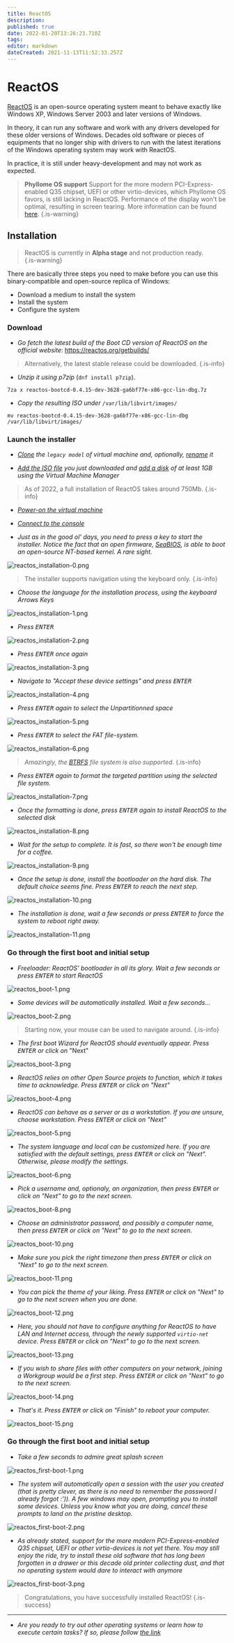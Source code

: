 ```yaml
---
title: ReactOS
description: 
published: true
date: 2022-01-20T13:26:23.710Z
tags: 
editor: markdown
dateCreated: 2021-11-13T11:52:33.257Z
---
```


# ReactOS 

[ReactOS](https://reactos.org/) is an open-source operating system meant to behave exactly like Windows XP, Windows Server 2003 and later versions of Windows.

In theory, it can run any software and work with any drivers developed for these older versions of Windows. Decades old software or pieces of equipments that no longer ship with drivers to run with the latest iterations of the Windows operating system may work with ReactOS.

In practice, it is still under heavy-development and may not work as expected.

> **Phyllome OS support**
Support for the more modern PCI-Express-enabled Q35 chipset, UEFI or other virtio-devices, which Phyllome OS favors, is still lacking in ReactOS. Performance of the display won't be optimal, resulting in screen tearing. More information can be found [here](/virt/guest/reactos).
{.is-warning}

## Installation

> ReactOS is currently in **Alpha stage** and not production ready.  
{.is-warning}

There are basically three steps you need to make before you can use this binary-compatible and open-source replica of Windows: 

* Download a medium to install the system
* Install the system
* Configure the system

### Download

* *Go fetch the latest build of the *Boot CD* version of ReactOS on the official website*: https://reactos.org/getbuilds/

> Alternatively, the latest stable release could be downloaded.
{.is-info}

* *Unzip it using p7zip* (`dnf install p7zip`).

```
7za x reactos-bootcd-0.4.15-dev-3628-ga6bf77e-x86-gcc-lin-dbg.7z
``` 

* *Copy the resulting ISO under* `/var/lib/libvirt/images/`

```
mv reactos-bootcd-0.4.15-dev-3628-ga6bf77e-x86-gcc-lin-dbg /var/lib/libvirt/images/
```

### Launch the installer

* *[Clone]() the `legacy model` of virtual machine and, optionally, [rename]() it*

* *[Add the ISO file]() you just downloaded and [add a disk]() of at least 1GB using the Virtual Machine Manager*

> As of 2022, a full installation of ReactOS takes around 750Mb.
{.is-info}

* *[Power-on the virtual machine]()*

* *[Connect to the console]()*

* *Just as in the good ol' days, you need to press a key to start the installer. Notice the fact that an open firmware, [SeaBIOS](https://www.seabios.org/SeaBIOS), is able to boot an open-source NT-based kernel. A rare sight.*

![reactos_installation-0.png](/assets/reactos/reactos_installation-0.png)

> The installer supports navigation using the keyboard only.
{.is-info}

* *Choose the language for the installation process, using the keyboard Arrows Keys*

![reactos_installation-1.png](/assets/reactos/reactos_installation-1.png)

* *Press <kbd>ENTER</kbd>*

![reactos_installation-2.png](/assets/reactos/reactos_installation-2.png)

* *Press <kbd>ENTER</kbd> once again*

![reactos_installation-3.png](/assets/reactos/reactos_installation-3.png)

* *Navigate to "Accept these device settings" and press <kbd>ENTER</kbd>*

![reactos_installation-4.png](/assets/reactos/reactos_installation-4.png)

* *Press <kbd>ENTER</kbd> again to select the Unpartitionned space*

![reactos_installation-5.png](/assets/reactos/reactos_installation-5.png)

* *Press <kbd>ENTER</kbd> to select the FAT file-system.*

![reactos_installation-6.png](/assets/reactos/reactos_installation-6.png)

> *Amazingly, the [BTRFS](https://en.wikipedia.org/wiki/Btrfs) file system is also supported.*
{.is-info}

* *Press <kbd>ENTER</kbd> again to format the targeted partition using the selected file system.*

![reactos_installation-7.png](/assets/reactos/reactos_installation-7.png)

* *Once the formatting is done, press <kbd>ENTER</kbd> again to install ReactOS to the selected disk*

![reactos_installation-8.png](/assets/reactos/reactos_installation-8.png)

* *Wait for the setup to complete. It is fast, so there won't be enough time for a coffee.*

![reactos_installation-9.png](/assets/reactos/reactos_installation-9.png)

* *Once the setup is done, install the bootloader on the hard disk. The default choice seems fine. Press <kbd>ENTER</kbd> to reach the next step.*

![reactos_installation-10.png](/assets/reactos/reactos_installation-10.png)

* *The installation is done, wait a few seconds or press <kbd>ENTER</kbd> to force the system to reboot right away.*

![reactos_installation-11.png](/assets/reactos/reactos_installation-11.png)

### Go through the first boot and initial setup

* *Freeloader: ReactOS' bootloader in all its glory. Wait a few seconds or press <kbd>ENTER</kbd> to start ReactOS*

![reactos_boot-1.png](/assets/reactos/reactos_boot-1.png)

* *Some devices will be automatically installed. Wait a few seconds...*

![reactos_boot-2.png](/assets/reactos/reactos_boot-2.png)

> Starting now, your mouse can be used to navigate around.
{.is-info}

* *The first boot Wizard for ReactOS should eventually appear. Press <kbd>ENTER</kbd> or click on* "Next"

![reactos_boot-3.png](/assets/reactos/reactos_boot-3.png)

* *ReactOS relies on other Open Source projets to function, which it takes time to acknowledge. Press <kbd>ENTER</kbd> or click on "Next"*

![reactos_boot-4.png](/assets/reactos/reactos_boot-4.png)

* *ReactOS can behave as a server or as a workstation. If you are unsure, choose workstation. Press <kbd>ENTER</kbd> or click on "Next"*

![reactos_boot-5.png](/assets/reactos/reactos_boot-5.png)

* *The system language and local can be customized here. If you are satisfied with the default settings, press <kbd>ENTER</kbd> or click on "Next". Otherwise, please modify the settings.*

![reactos_boot-6.png](/assets/reactos/reactos_boot-6.png)

* *Pick a username and, optionaly, an organization, then press <kbd>ENTER</kbd> or click on "Next" to go to the next screen.*

![reactos_boot-8.png](/assets/reactos/reactos_boot-8.png)

* *Choose an administrator password, and possibly a computer name, then press <kbd>ENTER</kbd> or click on "Next" to go to the next screen.*

![reactos_boot-10.png](/assets/reactos/reactos_boot-10.png)

* *Make sure you pick the right timezone then press <kbd>ENTER</kbd> or click on "Next" to go to the next screen.*

![reactos_boot-11.png](/assets/reactos/reactos_boot-11.png)

* *You can pick the theme of your liking. Press <kbd>ENTER</kbd> or click on "Next" to go to the next screen when you are done.*

![reactos_boot-12.png](/assets/reactos/reactos_boot-12.png)

* *Here, you should not have to configure anything for ReactOS to have LAN and Internet access, through the newly supported `virtio-net` device. Press <kbd>ENTER</kbd> or click on "Next" to go to the next screen.*

![reactos_boot-13.png](/assets/reactos/reactos_boot-13.png)

* *If you wish to share files with other computers on your network, joining a Workgroup would be a first step. Press <kbd>ENTER</kbd> or click on "Next" to go to the next screen.*

![reactos_boot-14.png](/assets/reactos/reactos_boot-14.png)

* *That's it. Press <kbd>ENTER</kbd> or click on "Finish" to reboot your computer.*

![reactos_boot-15.png](/assets/reactos/reactos_boot-15.png)

### Go through the first boot and initial setup

* *Take a few seconds to admire great splash screen*

![reactos_first-boot-1.png](/assets/reactos/reactos_first-boot-1.png)

* *The system will automatically open a session with the user you created (that is pretty clever, as there is no need to remember the password I already forgot :')). A few windows may open, prompting you to install some devices. Unless you know what you are doing, cancel these prompts to land on the pristine desktop.*

![reactos_first-boot-2.png](/assets/reactos/reactos_first-boot-2.png)

* *As already stated, support for the more modern PCI-Express-enabled Q35 chipset, UEFI or other virtio-devices is not yet there. You may still enjoy the ride, try to install these old software that has long been forgotten in a drawer or this decade old printer collecting dust, and that no operating system would dare to interact with anymore*

![reactos_first-boot-3.png](/assets/reactos/reactos_first-boot-3.png)

> Congratulations, you have successfully installed ReactOS!
{.is-success}

---

* *Are you ready to try out other operating systems or learn how to execute certain tasks? If so, please follow [the link](https://wiki.phyllo.me/e/en/gofurther/)*